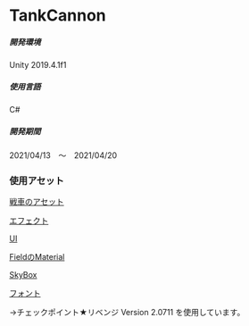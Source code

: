# TankCannon


##### 開発環境

Unity 2019.4.1f1

##### 使用言語

C#

##### 開発期間

2021/04/13　～　2021/04/20



### 使用アセット

[戦車のアセット](https://assetstore.unity.com/packages/3d/vehicles/land/cartoon-tank-free-165189)

[エフェクト](https://assetstore.unity.com/packages/essentials/tutorial-projects/unity-particle-pack-127325)

[UI](https://assetstore.unity.com/packages/2d/gui/fantasy-wooden-gui-free-103811)

[FieldのMaterial](https://assetstore.unity.com/packages/2d/textures-materials/stone/desert-rock-material-137094)

[SkyBox](https://assetstore.unity.com/packages/vfx/shaders/free-skybox-extended-shader-107400)

[フォント](http://marusexijaxs.web.fc2.com/quizfont.html#quizfont5)

→チェックポイント★リベンジ Version 2.0711 を使用しています。
